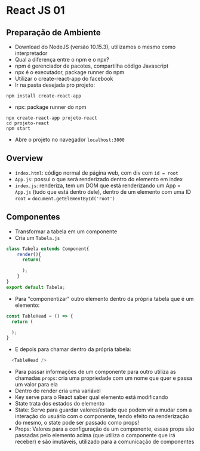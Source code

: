 # React JS 01

## Preparação de Ambiente
- Download do NodeJS (versão 10.15.3), utilizamos o mesmo como interpretador
- Qual a diferença entre o npm e o npx?
 - npm é gerenciador de pacotes, compartilha código Javascript
 - npx é o executador, package runner do npm
- Utilizar o create-react-app do facebook
- Ir na pasta desejada pro projeto:
```
npm install create-react-app
```
- npx: package runner do npm
```
npx create-react-app projeto-react
cd projeto-react
npm start
```
- Abre o projeto no navegador ```localhost:3000```

## Overview
- ```index.html```: código normal de página web, com div com ```id = root```
- ```App.js```: possui o que será renderizado dentro do elemento em index
- ```index.js```: renderiza, tem um DOM que está renderizando um App = ```App.js``` (tudo que está dentro dele), dentro de um elemento com uma ID ```root``` = ```document.getElementById('root')```

## Componentes
- Transformar a tabela em um componente
- Cria um ```Tabela.js```
```Javascript
class Tabela extends Component{
    render(){
      return(

      );
    }
}
export default Tabela;
```
- Para "componentizar" outro elemento dentro da própria tabela que é um elemento:
```Javascript
const TableHead = () => {
  return (

  );
}
```
- E depois para chamar dentro da própria tabela:
```Javascript
  <TableHead />
```
- Para passar informações de um componente para outro utiliza as chamadas ```props```: cria uma propriedade com um nome que quer e passa um valor para ela
- Dentro do render cria uma variável
- Key serve para o React saber qual elemento está modificando
- State trata dos estados do elemento
- State: Serve para guardar valores/estado que podem vir a mudar com a interação do usuário com o componente, tendo efeito na renderização do mesmo, o state pode ser passado como props!
- Props: Valores para a configuração de um componente, essas props são passadas pelo elemento acima (que utiliza o componente que irá receber) e são imutáveis, utilizado para a comunicação de componentes
